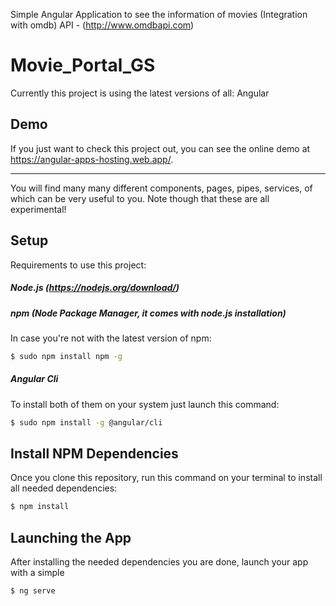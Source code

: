 
Simple Angular Application to see the information of movies (Integration with omdb)
API - (http://www.omdbapi.com)

# Movie_Portal_GS

Currently this project is using the latest versions of all: Angular

## Demo
If you just want to check this project out, you can see the online demo at https://angular-apps-hosting.web.app/.

****

You will find many many different components, pages, pipes, services, of which can be very useful to you. Note though that these are all experimental!

## Setup

Requirements to use this project:

##### Node.js (https://nodejs.org/download/)

##### npm (Node Package Manager, it comes with node.js installation)
In case you're not with the latest version of npm:
```sh
$ sudo npm install npm -g
```

##### Angular Cli
To install both of them on your system just launch this command:
```sh
$ sudo npm install -g @angular/cli
```

## Install NPM Dependencies
Once you clone this repository, run this command on your terminal to install all needed dependencies:
```sh
$ npm install
```

## Launching the App
After installing the needed dependencies you are done, launch your app with a simple
```sh
$ ng serve
```


